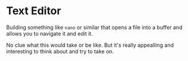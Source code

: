 # Text Editor

Building something like `nano` or similar that opens a file into a buffer and allows you to navigate it and edit it.

No clue what this would take or be like. But it's really appealling and interesting to think about and try to take on.

